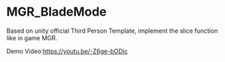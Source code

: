 # MGR_BladeMode
Based on unity official Third Person Template, implement the slice function like in game MGR.

Demo Video:https://youtu.be/-Z6ge-bODic
